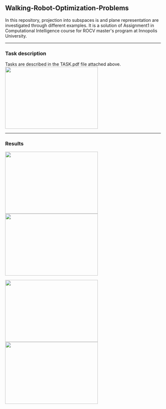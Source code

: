 ## Walking-Robot-Optimization-Problems
In this repository, projection into subspaces is and  plane representation are investigated through different examples. It is a solution of Assignment1 in Computational Intelligence course for ROCV master's program at Innopolis University.

---
### Task description
Tasks are described in the TASK.pdf file attached above.  
<img src="https://user-images.githubusercontent.com/90580636/168137701-42399c82-a6f3-44bd-86e4-bbaf741e112c.png" width="300" height="200" />



---
### Results
<p float="left">
  <img src="https://user-images.githubusercontent.com/90580636/168076206-83792ca3-b8e0-48fa-8e19-f209cafcd7a8.png" width="300" height="200" />
  <img src="https://user-images.githubusercontent.com/90580636/168076668-fb10b23e-d7fb-4e15-a7c4-07d710cb389d.png" width="300" height="200" />
</p>
<p float="left">
  <img src="https://user-images.githubusercontent.com/90580636/168133797-75bdb684-ca9c-48de-9fa2-8cb5fa85eeec.png" width="300" height="200" />
  <img src="https://user-images.githubusercontent.com/90580636/168134910-4ac6bd8b-7547-4ee0-b693-b786e4858670.png" width="300" height="200" />
</p>




